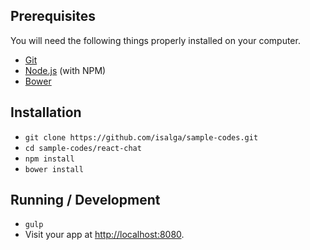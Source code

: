 ## Prerequisites

You will need the following things properly installed on your computer.

* [Git](http://git-scm.com/)
* [Node.js](http://nodejs.org/) (with NPM)
* [Bower](http://bower.io/)

## Installation

* `git clone https://github.com/isalga/sample-codes.git`
* `cd sample-codes/react-chat`
* `npm install`
* `bower install`

## Running / Development

* `gulp`
* Visit your app at [http://localhost:8080](http://localhost:8080).